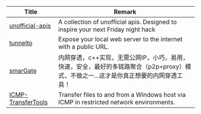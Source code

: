 | Title                             | Remark |
| --------- | ------ |
|[unofficial-apis](https://github.com/Rolstenhouse/unofficial-apis)|A collection of unofficial apis. Designed to inspire your next Friday night hack|
|[tunnelto](https://github.com/agrinman/tunnelto)|Expose your local web server to the internet with a public URL.|
|[smarGate](https://github.com/lazy-luo/smarGate)|内网穿透，c++实现，无需公网IP，小巧，易用，快速，安全，最好的多链路聚合（p2p+proxy）模式，不做之一...这才是你真正想要的内网穿透工具！|
|[ICMP-TransferTools](https://github.com/icyguider/ICMP-TransferTools)|Transfer files to and from a Windows host via ICMP in restricted network environments.|
